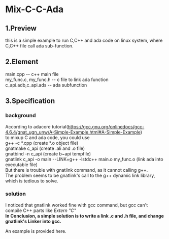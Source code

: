 # Mix-C-C-Ada

## __1.Preview__<br />
this is a simple example to run C,C++ and ada code on linux system, where C,C++ file call ada sub-function.

## __2.Element__<br />
main.cpp  -- c++ main file<br />
my_func.c, my_func.h  --  c file to link ada function<br />
c_api.adb,c_api.ads --  ada subfunction<br />

## __3.Specification__<br />
### background
According to adacore tutorial(https://gcc.gnu.org/onlinedocs/gcc-4.6.4/gnat_ugn_unw/A-Simple-Example.html#A-Simple-Example)<br />
to mixup C and ada code, you could use<br />
g++ -c *.cpp  (create *.o object file)<br />
gnatmake c_api  (create .ali and .o file)<br />
gnatbind -n c_api (create b~api tempfile)<br />
gnatlink c_api -o main --LINK=g++ -lstdc++ main.o my_func.o (link ada into executable file)<br />
But there is trouble with gnatlink command, as it cannot calling g++.<br />
The problem seems to be gnatlink's call to the g++ dynamic link library, which is tedious to solve.<br />
### solution
I noticed that gnatlink worked fine with gcc command, but gcc can't compile C++ parts like _Extern "C"_<br />
__In Conclusion, a simple solution is to write a link .c and .h file, and change gnatlink's Linker into gcc.__

An example is provided here.
